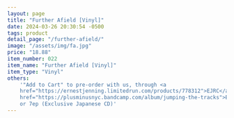 ```yaml
---
layout: page
title: "Further Afield [Vinyl]"
date: 2024-03-26 20:30:54 -0500
tags: product
detail_page: "/further-afield/"
image: "/assets/img/fa.jpg"
price: "18.88"
item_number: 022
item_name: "Further Afield [Vinyl]"
item_type: "Vinyl"
others:
    '"Add to Cart" to pre-order with us, through <a
    href="https://ernestjenning.limitedrun.com/products/778312">EJRC</a>, <a
    href="https://plusminusnyc.bandcamp.com/album/jumping-the-tracks">Bandcamp</a>,
    or 7ep (Exclusive Japanese CD)'
---
```

